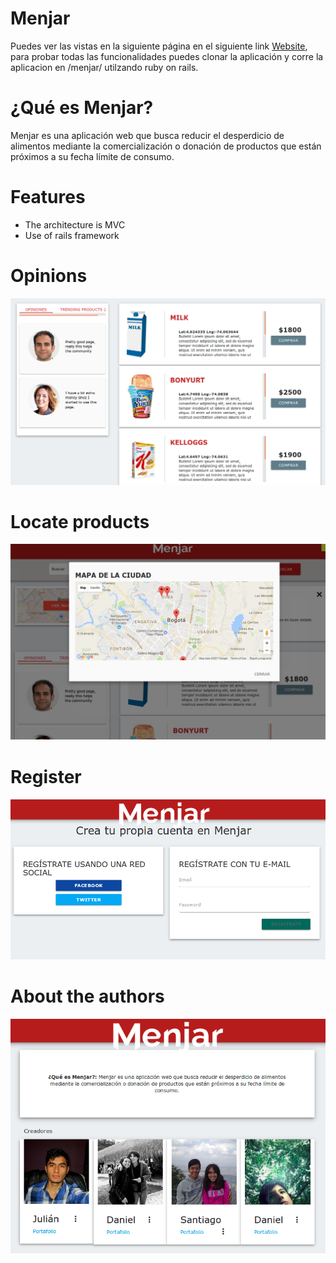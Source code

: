 Menjar
======

Puedes ver las vistas en la siguiente página en el siguiente link [Website](https://xdanielsb.github.io/Menjar/views/index.html), para probar todas las funcionalidades puedes clonar la aplicación y corre la aplicacion en /menjar/ utilzando ruby on rails.

¿Qué es Menjar?
===============

Menjar es una aplicación web que busca reducir el desperdicio de alimentos mediante la comercialización o donación de productos que están próximos a su fecha límite de consumo.


Features
========
- The architecture is MVC
- Use of rails framework


Opinions
========
![Alt Pet Factory](docs/opinions.png?raw=true "Title")


Locate products
===============
![Alt Pet Factory](docs/locate.png?raw=true "Title")


Register
========
![Alt Pet Factory](docs/register.png?raw=true "Title")


About the authors
=================

![Alt Pet Factory](docs/about.png?raw=true "Title")

